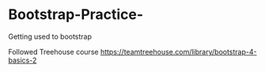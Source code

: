 # Bootstrap-Practice-
Getting used to bootstrap

Followed Treehouse course 
https://teamtreehouse.com/library/bootstrap-4-basics-2
